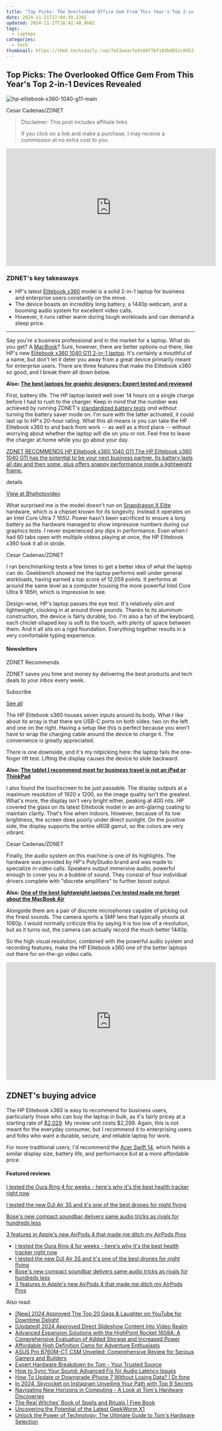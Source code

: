 ```yaml
---
title: "Top Picks: The Overlooked Office Gem From This Year's Top 2-in-1 Devices Revealed on ZDNet"
date: 2024-11-21T17:04:39.239Z
updated: 2024-11-27T18:42:48.860Z
tags:
  - laptops
categories:
  - tech
thumbnail: https://thmb.techidaily.com/7e53aeacfe9180f7bf103bd851c0952fea27590b967ba6821cf8991af471fa5a.jpg
---
```


## Top Picks: The Overlooked Office Gem From This Year's Top 2-in-1 Devices Revealed

![hp-elitebook-x360-1040-g11-main](https://www.zdnet.com/a/img/resize/69bcfc51fdfe79379fb15e5b7673e8c3159c2f2a/2024/08/14/93938af7-dbd0-419a-b7ec-51b9bdcee174/hp-elitebook-x360-1040-g11-main.jpg?auto=webp&width=1280)

Cesar Cadenas/ZDNET

>  Disclaimer: This post includes affiliate links
>
>  If you click on a link and make a purchase, I may receive a commission at no extra cost to you.
>

<!-- affiliate ads begin -->
<iframe width="560" height="315" src="https://www.youtube.com/embed/RJNYTGHVlLc?si=lhdUUVYMVQjzHXBh&autoplay=1" title="YouTube video player" frameborder="0" allow="accelerometer; autoplay; clipboard-write; encrypted-media; gyroscope; picture-in-picture; web-share" referrerpolicy="strict-origin-when-cross-origin" allowfullscreen></iframe>
<!-- affiliate ads end -->

### ZDNET's key takeaways

* HP's latest [Elitebook x360](https://affportal.bhphoto.com/dl/redventures/?s=zd-%5F%5FCOM%5FCLICK%5FID%5F%5F-dtp&u=https%3A%2F%2Fwww.bhphotovideo.com%2Fc%2Fproduct%2F1828266-REG%2Fhp%5Fa29xxut%5Faba%5F14%5Felite%5Fx360%5F1040.html) model is a solid 2-in-1 laptop for business and enterprise users constantly on the move.
* The device boasts an incredibly long battery, a 1440p webcam, and a booming audio system for excellent video calls.
* However, it runs rather warm during tough workloads and can demand a steep price.

---

Say you're a business professional and in the market for a laptop. What do you get? A [MacBook](https://www.zdnet.com/article/macbook-air-vs-macbook-pro-how-to-decide/)? Sure, however, there are better options out there, like HP's new [Elitebook x360 1040 G11 2-in-1 laptop](https://affportal.bhphoto.com/dl/redventures/?s=zd-%5F%5FCOM%5FCLICK%5FID%5F%5F-dtp&u=https%3A%2F%2Fwww.bhphotovideo.com%2Fc%2Fproduct%2F1828266-REG%2Fhp%5Fa29xxut%5Faba%5F14%5Felite%5Fx360%5F1040.html). It's certainly a mouthful of a name, but don't let it deter you away from a great device primarily meant for enterprise users. There are three features that make the Elitebook x360 so good, and I break them all down below.

**Also: [The best laptops for graphic designers: Expert tested and reviewed](https://www.zdnet.com/article/best-laptop-for-graphic-design/)**

First, battery life. The HP laptop lasted well over 14 hours on a single charge before I had to rush to the charger. Keep in mind that the number was achieved by running ZDNET's [standardized battery tests](https://www.zdnet.com/article/how-we-test-laptops/) _and_ without turning the battery saver mode on. I'm sure with the latter activated, it could last up to HP's 20-hour rating. What this all means is you can take the HP Elitebook x360 to and back from work -- as well as a third place -- without worrying about whether the laptop will die on you or not. Feel free to leave the charger at home while you go about your day.

[](https://affportal.bhphoto.com/dl/redventures/?s=zd-%5F%5FCOM%5FCLICK%5FID%5F%5F-dtp&u=https%3A%2F%2Fwww.bhphotovideo.com%2Fc%2Fproduct%2F1828266-REG%2Fhp%5Fa29xxut%5Faba%5F14%5Felite%5Fx360%5F1040.html) 

[ZDNET RECOMMENDS HP Elitebook x360 1040 G11 The HP Elitebook x360 1040 G11 has the potential to be your next business partner. Its battery lasts all day and then some, plus offers snappy performance inside a lightweight frame.](https://affportal.bhphoto.com/dl/redventures/?s=zd-%5F%5FCOM%5FCLICK%5FID%5F%5F-dtp&u=https%3A%2F%2Fwww.bhphotovideo.com%2Fc%2Fproduct%2F1828266-REG%2Fhp%5Fa29xxut%5Faba%5F14%5Felite%5Fx360%5F1040.html) 

 details 

[View at Bhphotovideo](https://affportal.bhphoto.com/dl/redventures/?s=zd-%5F%5FCOM%5FCLICK%5FID%5F%5F-dtp&u=https%3A%2F%2Fwww.bhphotovideo.com%2Fc%2Fproduct%2F1828266-REG%2Fhp%5Fa29xxut%5Faba%5F14%5Felite%5Fx360%5F1040.html)

What surprised me is the model doesn't run on [Snapdragon X Elite](https://www.zdnet.com/article/qualcomms-snapdragon-x-elite-brings-more-ai-power-to-your-next-pc/) hardware, which is a chipset known for its longevity. Instead it operates on an Intel Core Ultra 7 165U. Power hasn't been sacrificed to ensure a long battery as the hardware managed to show impressive numbers during our graphics tests. I never experienced any dips in performance. Even when I had 60 tabs open with multiple videos playing at once, the HP Elitebook x360 took it all in stride.

Cesar Cadenas/ZDNET

I ran benchmarking tests a few times to get a better idea of what the laptop can do. Geekbench showed me the laptop performs well under general workloads, having earned a top score of 12,059 points. It performs at around the same level as a computer housing the more powerful Intel Core Ultra 9 185H, which is impressive to see.

Design-wise, HP's laptop passes the eye test. It's relatively slim and lightweight, clocking in at around three pounds. Thanks to its aluminum construction, the device is fairly durable, too. I'm also a fan of the keyboard; each chiclet-shaped key is soft to the touch, with plenty of space between them. And it all sits on a rigid foundation. Everything together results in a very comfortable typing experience.

#### Newsletters

ZDNET Recommends

ZDNET saves you time and money by delivering the best products and tech deals to your inbox every week.

 Subscribe

[See all](https://www.zdnet.com/newsletters/)

The HP Elitebook x360 houses seven inputs around its body. What I like about its array is that there are USB-C ports on both sides: two on the left and one on the right. Having a setup like this is perfect because you won't have to wrap the charging cable around the device to charge it. The convenience is greatly appreciated.

There is one downside, and it's my nitpicking here: the laptop fails the one-finger lift test. Lifting the display causes the device to slide backward.

**Also: [The tablet I recommend most for business travel is not an iPad or ThinkPad](https://www.zdnet.com/article/the-tablet-i-recommend-most-for-business-travel-is-not-an-ipad-or-thinkpad/)**

I also found the touchscreen to be just passable. The display outputs at a maximum resolution of 1920 x 1200, so the image quality isn't the greatest. What's more, the display isn't very bright either, peaking at 400 nits. HP covered the glass on its latest Elitebook model in an anti-glaring coating to maintain clarity. That's fine when indoors. However, because of its low brightness, the screen does poorly under direct sunlight. On the positive side, the display supports the entire sRGB gamut, so the colors are very vibrant.

Cesar Cadenas/ZDNET

Finally, the audio system on this machine is one of its highlights. The hardware was provided by HP's PolyStudio brand and was made to specialize in video calls. Speakers output immersive audio, powerful enough to cover you in a bubble of sound. They consist of four individual drivers complete with "discrete amplifiers" to further boost output.

**Also: [One of the best lightweight laptops I've tested made me forget about the MacBook Air](https://www.zdnet.com/article/one-of-the-best-lightweight-laptops-ive-tested-made-me-forget-about-the-macbook-air/)**

Alongside them are a pair of discrete microphones capable of picking out the finest sounds. The camera sports a 5MP lens that typically shoots at 1080p. I would normally criticize this by saying it is too low of a resolution, but as it turns out, the camera can actually record the much better 1440p.

So the high visual resolution, combined with the powerful audio system and recording features, make the HP Elitebook x360 one of the better laptops out there for on-the-go video calls.

<!-- affiliate ads begin -->
<iframe width="560" height="315" src="https://www.youtube.com/embed/it8VkxDUdAc?si=ef6VZWR7kW4P9ikh&autoplay=1" title="YouTube video player" frameborder="0" allow="accelerometer; autoplay; clipboard-write; encrypted-media; gyroscope; picture-in-picture; web-share" referrerpolicy="strict-origin-when-cross-origin" allowfullscreen></iframe>
<!-- affiliate ads end -->

## ZDNET's buying advice

The HP Elitebook x360 is easy to recommend for business users, particularly those who can buy the laptop in bulk, as it's fairly pricey at a starting rate of [$2,029](https://affportal.bhphoto.com/dl/redventures/?s=zd-%5F%5FCOM%5FCLICK%5FID%5F%5F-dtp&u=https%3A%2F%2Fwww.bhphotovideo.com%2Fc%2Fproduct%2F1828266-REG%2Fhp%5Fa29xxut%5Faba%5F14%5Felite%5Fx360%5F1040.html). My review unit costs $2,299\. Again, this is not meant for the everyday consumer, but I recommend it to enterprising users and folks who want a durable, secure, and reliable laptop for work.

For more traditional users, I'd recommend the [Acer Swift 14](https://shop-links.co/link/?url=https%3A%2F%2Fwww.bestbuy.com%2Fsite%2Facer-swift-14-ai-copilot-pc-14-5-2-5k-120hz-touch-screen-snapdragon-x-elite-16gb-memory-1tb-ssd-steel-gray%2F6585501.p%3FskuId%3D6585501&publisher_slug=itechdaily19598&exclusive=1), which fields a similar display size, battery life, and performance but at a more affordable price.

#### Featured reviews

[I tested the Oura Ring 4 for weeks - here's why it's the best health tracker right now](https://www.zdnet.com/article/the-best-smart-ring-ive-tested-blows-the-competition-out-of-the-water/ "I tested the Oura Ring 4 for weeks - here's why it's the best health tracker right now")

[I tested the new DJI Air 3S and it's one of the best drones for night flying](https://www.zdnet.com/article/i-tested-the-new-dji-air-3s-and-its-one-of-the-best-drones-for-night-flying/ "I tested the new DJI Air 3S and it's one of the best drones for night flying")

[Bose's new compact soundbar delivers same audio tricks as rivals for hundreds less](https://www.zdnet.com/article/boses-new-compact-soundbar-delivers-same-audio-tricks-as-rivals-for-hundreds-less/ "Bose's new compact soundbar delivers same audio tricks as rivals for hundreds less")

[3 features in Apple's new AirPods 4 that made me ditch my AirPods Pros](https://www.zdnet.com/article/3-features-in-apples-new-airpods-4-that-made-me-ditch-my-airpods-pros/ "3 features in Apple's new AirPods 4 that made me ditch my AirPods Pros")

* [I tested the Oura Ring 4 for weeks - here's why it's the best health tracker right now](https://www.zdnet.com/article/the-best-smart-ring-ive-tested-blows-the-competition-out-of-the-water/ "I tested the Oura Ring 4 for weeks - here's why it's the best health tracker right now")
* [I tested the new DJI Air 3S and it's one of the best drones for night flying](https://www.zdnet.com/article/i-tested-the-new-dji-air-3s-and-its-one-of-the-best-drones-for-night-flying/ "I tested the new DJI Air 3S and it's one of the best drones for night flying")
* [Bose's new compact soundbar delivers same audio tricks as rivals for hundreds less](https://www.zdnet.com/article/boses-new-compact-soundbar-delivers-same-audio-tricks-as-rivals-for-hundreds-less/ "Bose's new compact soundbar delivers same audio tricks as rivals for hundreds less")
* [3 features in Apple's new AirPods 4 that made me ditch my AirPods Pros](https://www.zdnet.com/article/3-features-in-apples-new-airpods-4-that-made-me-ditch-my-airpods-pros/ "3 features in Apple's new AirPods 4 that made me ditch my AirPods Pros")

<ins class="adsbygoogle"
     style="display:block"
     data-ad-format="autorelaxed"
     data-ad-client="ca-pub-7571918770474297"
     data-ad-slot="1223367746"></ins>

<ins class="adsbygoogle"
     style="display:block"
     data-ad-client="ca-pub-7571918770474297"
     data-ad-slot="8358498916"
     data-ad-format="auto"
     data-full-width-responsive="true"></ins>

<span class="atpl-alsoreadstyle">Also read:</span>
<div><ul>
<li><a href="https://youtube-sure.techidaily.com/024-approved-the-top-20-gags-and-laughter-on-youtube-for-downtime-delight/"><u>[New] 2024 Approved The Top 20 Gags & Laughter on YouTube for Downtime Delight</u></a></li>
<li><a href="https://video-screen-grab.techidaily.com/updated-2024-approved-direct-slideshow-content-into-video-realm/"><u>[Updated] 2024 Approved Direct Slideshow Content Into Video Realm</u></a></li>
<li><a href="https://hardware-reviews.techidaily.com/advanced-expansion-solutions-with-the-highpoint-rocket-1608a-a-comprehensive-evaluation-of-added-storage-and-increased-power/"><u>Advanced Expansion Solutions with the HighPoint Rocket 1608A: A Comprehensive Evaluation of Added Storage and Increased Power</u></a></li>
<li><a href="https://extra-resources.techidaily.com/affordable-high-definition-cams-for-adventure-enthusiasts/"><u>Affordable High Definition Cams for Adventure Enthusiasts</u></a></li>
<li><a href="https://hardware-reviews.techidaily.com/asus-pro-b760m-ct-csm-unveiled-comprehensive-review-for-serious-gamers-and-builders/"><u>ASUS Pro B760M-CT CSM Unveiled: Comprehensive Review for Serious Gamers and Builders</u></a></li>
<li><a href="https://hardware-reviews.techidaily.com/expert-hardware-breakdown-by-tom-your-trusted-source/"><u>Expert Hardware Breakdown by Tom - Your Trusted Source</u></a></li>
<li><a href="https://sound-issues.techidaily.com/how-to-sync-your-sound-advanced-fix-for-audio-latency-issues/"><u>How to Sync Your Sound: Advanced Fix for Audio Latency Issues</u></a></li>
<li><a href="https://review-topics.techidaily.com/how-to-update-or-downgrade-iphone-7-without-losing-data-drfone-by-drfone-ios-system-repair-ios-system-repair/"><u>How To Update or Downgrade iPhone 7 Without Losing Data? | Dr.fone</u></a></li>
<li><a href="https://fox-http.techidaily.com/in-2024-skyrocket-on-instagram-unveiling-your-path-with-top-9-secrets/"><u>In 2024, Skyrocket on Instagram Unveiling Your Path with Top 9 Secrets</u></a></li>
<li><a href="https://hardware-reviews.techidaily.com/navigating-new-horizons-in-computing-a-look-at-toms-hardware-discoveries/"><u>Navigating New Horizons in Computing - A Look at Tom's Hardware Discoveries</u></a></li>
<li><a href="https://novels-ebooks.techidaily.com/2526809-9780007374403-the-real-witches-book-of-spells-and-rituals/"><u>The Real Witches’ Book of Spells and Rituals | Free Book</u></a></li>
<li><a href="https://hardware-reviews.techidaily.com/uncovering-the-potential-of-the-latest-geekworm-x1/"><u>Uncovering the Potential of the Latest GeekWorm X1</u></a></li>
<li><a href="https://hardware-reviews.techidaily.com/unlock-the-power-of-technology-the-ultimate-guide-to-toms-hardware-selection/"><u>Unlock the Power of Technology: The Ultimate Guide to Tom's Hardware Selection</u></a></li>
</ul></div>

